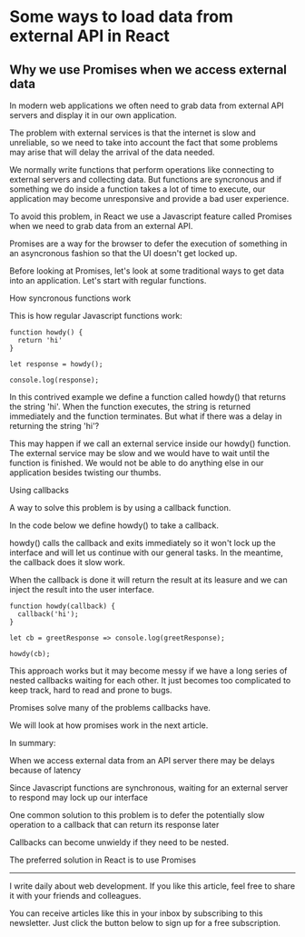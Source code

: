 # Some ways to load data from external API in React
## Why we use Promises when we access external data

In modern web applications we often need to grab data from external API servers and display it in our own application.

The problem with external services is that the internet is slow and unreliable, so we need to take into account the fact that some problems may arise that will delay the arrival of the data needed.

We normally write functions that perform operations like connecting to external servers and collecting data. But functions are syncronous and if something we do inside a function takes a lot of time to execute, our application may become unresponsive and provide a bad user experience.

To avoid this problem, in React we use a Javascript feature called Promises when we need to grab data from an external API.

Promises are a way for the browser to defer the execution of something in an asyncronous fashion so that the UI doesn't get locked up.

Before looking at Promises, let's look at some traditional ways to get data into an application. Let's start with regular functions.

How syncronous functions work

This is how regular Javascript functions work:

```
function howdy() {
  return 'hi'
}

let response = howdy();

console.log(response);
```

In this contrived example we define a function called howdy() that returns the string 'hi'. When the function executes, the string is returned immediately and the function terminates.
But what if there was a delay in returning the string 'hi'?

This may happen if we call an external service inside our howdy() function. The external service may be slow and we would have to wait until the function is finished. 
We would not be able to do anything else in our application besides twisting our thumbs.

Using callbacks

A way to solve this problem is by using a callback function.

In the code below we define howdy() to take a callback.

howdy() calls the callback and exits immediately so it won't lock up the interface and will let us continue with our general tasks. In the meantime, the callback does it slow work.

When the callback is done it will return the result at its leasure and we can inject the result into the user interface.

```
function howdy(callback) {
  callback('hi');
}

let cb = greetResponse => console.log(greetResponse);

howdy(cb);
```

This approach works but it may become messy if we have a long series of nested callbacks waiting for each other.
It just becomes too complicated to keep track, hard to read and prone to bugs.

Promises solve many of the problems callbacks have.

We will look at how promises work in the next article.

In summary:

When we access external data from an API server there may be delays because of
latency

Since Javascript functions are synchronous, waiting for an external server to
respond may lock up our interface

One common solution to this problem is to defer the potentially slow operation
to a callback that can return its response later

Callbacks can become unwieldy if they need to be nested.

The preferred solution in React is to use Promises

---

I write daily about web development. If you like this article, feel free to share it with your friends and colleagues. 

You can receive articles like this in your inbox by subscribing to this newsletter. Just click the button below to sign up for a free subscription.


